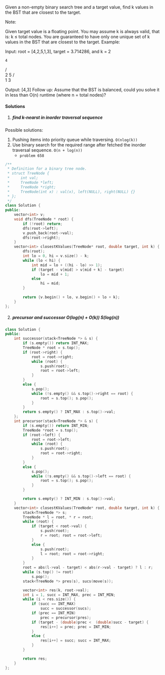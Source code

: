 Given a non-empty binary search tree and a target value, find k values in the BST that are closest to the target.

Note:

Given target value is a floating point.
You may assume k is always valid, that is: k ≤ total nodes.
You are guaranteed to have only one unique set of k values in the BST that are closest to the target.
Example:

Input: root = [4,2,5,1,3], target = 3.714286, and k = 2

    4
   / \
  2   5
 / \
1   3

Output: [4,3]
Follow up:
Assume that the BST is balanced, could you solve it in less than O(n) runtime (where n = total nodes)?

#### Solutions

1. ##### find k-nearst in inorder traversal sequence

Possible solutions:
1. Pushing items into priority queue while traversing. `O(nlog(k))`
2. Use binary search for the required range after fetched the inorder traversal sequence. `O(n + log(n))`
    - `problem 658`


```c++
/**
 * Definition for a binary tree node.
 * struct TreeNode {
 *     int val;
 *     TreeNode *left;
 *     TreeNode *right;
 *     TreeNode(int x) : val(x), left(NULL), right(NULL) {}
 * };
 */
class Solution {
public:
    vector<int> v;
    void dfs(TreeNode * root) {
        if (!root) return;
        dfs(root->left);
        v.push_back(root->val);
        dfs(root->right);
    }
    vector<int> closestKValues(TreeNode* root, double target, int k) {
        dfs(root);
        int lo = 0, hi = v.size() - k;
        while (lo < hi) {
            int mid = lo + ((hi - lo) >> 1);
            if (target - v[mid] > v[mid + k] - target)
                lo = mid + 1;
            else
                hi = mid;
        }
        
        return {v.begin() + lo, v.begin() + lo + k};
    }
};
```

2. ##### precursor and successor O(log(n) + O(k)) S(log(n))


```c++
class Solution {
public:
    int successor(stack<TreeNode *> & s) {
        if (s.empty()) return INT_MAX;
        TreeNode * root = s.top();
        if (root->right) {
            root = root->right;
            while (root) {
                s.push(root);
                root = root->left;
            }
        }
        else {
            s.pop();
            while (!s.empty() && s.top()->right == root) {
                root = s.top(); s.pop();
            }
        }
        return s.empty() ? INT_MAX : s.top()->val;
    };
    int precursor(stack<TreeNode *> & s) {
        if (s.empty()) return INT_MIN;
        TreeNode *root = s.top();
        if (root->left) {
            root = root->left;
            while (root) {
                s.push(root);
                root = root->right;
            }
        }
        else {
            s.pop();
            while (!s.empty() && s.top()->left == root) {
                root = s.top(); s.pop();
            }
        }

        return s.empty() ? INT_MIN : s.top()->val;
    }
    vector<int> closestKValues(TreeNode* root, double target, int k) {
        stack<TreeNode *> s;
        TreeNode * l = root, * r = root;
        while (root) {
            if (target < root->val) {
                s.push(root);
                r = root; root = root->left;
            }
            else {
                s.push(root);
                l = root; root = root->right;
            }
        }
        root = abs(l->val - target) < abs(r->val - target) ? l : r;
        while (s.top() != root)
            s.pop();
        stack<TreeNode *> pres(s), sucs(move(s));

        vector<int> res(k, root->val);
        int i = 1, succ = INT_MAX, prec = INT_MIN;
        while (i < res.size()) {
            if (succ == INT_MAX)
                succ = successor(sucs);
            if (prec == INT_MIN)
                prec = precursor(pres);
            if (target - (double)prec <  (double)succ - target) {
                res[i++] = prec; prec = INT_MIN;
            }
            else {
                res[i++] = succ; succ = INT_MAX;
            }
        }

        return res;
    }
};
```